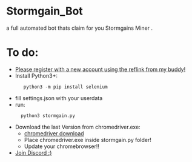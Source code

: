 # Stormgain_Bot
a full automated bot thats claim for you Stormgains Miner
.

# To do:
* [Please register with a new account using the reflink from my buddy!](http://github.com)
* Install Python3+:
  ```shell
     python3 -m pip install selenium 
   ```
* fill settings.json with your userdata
* run:
  ```shell
    python3 stormgain.py
    ``` 
* Download the last Version from chromedriver.exe:
  * [chromedriver download](https://chromedriver.chromium.org/)
  * Place chromedriver.exe inside stormgain.py folder!
  * Update your chromebrowser!!
* [Join Discord :)](https://discord.gg/YcDZskNUMp)

